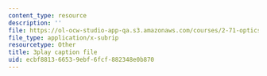 ```yaml
---
content_type: resource
description: ''
file: https://ol-ocw-studio-app-qa.s3.amazonaws.com/courses/2-71-optics-spring-2009/ecbf881366539ebf6fcf882348e0b870_u6GbFCWIH_0.srt
file_type: application/x-subrip
resourcetype: Other
title: 3play caption file
uid: ecbf8813-6653-9ebf-6fcf-882348e0b870
---
```

